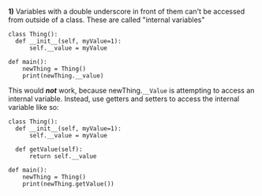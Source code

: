 
**1)**
Variables with a double underscore in front of them can't be accessed from outside of a class. These are called "internal variables"

```
class Thing():
  def __init__(self, myValue=1):
      self.__value = myValue
      
def main():
    newThing = Thing()
    print(newThing.__value)

```
This would ***not*** work, because newThing.`__Value` is attempting to access an internal variable. Instead, use getters and setters to access the internal variable like so:

```
class Thing():
  def __init__(self, myValue=1):
      self.__value = myValue
      
  def getValue(self):
      return self.__value
      
def main():
    newThing = Thing()
    print(newThing.getValue())
```
